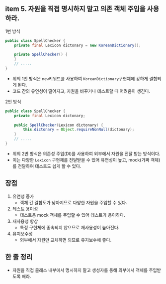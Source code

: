 ## item 5. 자원을 직접 명시하지 말고 의존 객체 주입을 사용하라.
1번 방식
```java
public class SpellChecker {
    private final Lexicon dictonary = new KoreanDictionary();
    
    private SpellChecker() {
    }
    // .....
}
```
* 위의 1번 방식은 `new`키워드를 사용하여 `KoreanDictionary`구현체에 강하게 결합되게 된다.
* 코드 간의 유연성이 떨어지고, 자원을 바꾸거나 테스트할 때 어려움이 생긴다.

2번 방식
```java
public class SpellChecker {
    private final Lexicon dictonary;
    
    public SpellChecker(Lexicon dictonary) {
        this.dictonary = Object.requireNonNull(dictonary);
    }
    // .....
}
```
* 위의 2번 방식은 의존성 주입(DI)를 사용하여 외부에서 자원을 전달 받는 방식이다.
* 이는 다양한 `Lexicon` 구현체를 전달받을 수 있어 유연성이 높고, mock(가짜 객체)를 전달하여 테스트도 쉽게 할 수 있다.

## 장점
1. 유연성 증가
    * 객체 간 결합도가 낮아지므로 다양한 자원을 주입할 수 있다.
2. 테스트 용이성
    * 테스트용 mock 객체를 주입할 수 있어 테스트가 용이하다.
3. 재사용성 향상
    * 특정 구현체에 종속되지 않으므로 재사용성이 높아진다.
4. 유지보수성
    * 외부에서 자원만 교체하면 되므로 유지보수에 좋다.

## 한 줄 정리
* 자원을 직접 클래스 내부에서 명시하지 말고 생성자를 통해 외부에서 객체를 주입받도록 해라.

